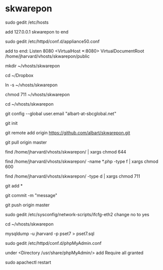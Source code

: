 skwarepon
=========

sudo gedit /etc/hosts

add 127.0.0.1 skwarepon to end

sudo gedit /etc/httpd/conf.d/appliance50.conf

add to end:
Listen 8080
<VirtualHost *:8080>
    VirtualDocumentRoot /home/jharvard/vhosts/skwarepon/public
</VirtualHost>

mkdir ~/vhosts/skwarepon

cd ~/Dropbox

ln -s ~/vhosts/skwarepon

chmod 711 ~/vhosts/skwarepon

cd ~/vhosts/skwarepon

git config --global user.email "albart-at-sbcglobal.net"

git init

git remote add origin https://github.com/albart/skwarepon.git

git pull origin master

find /home/jharvard/vhosts/skwarepon/ | xargs chmod 644

find /home/jharvard/vhosts/skwarepon/ -name *.php -type f | xargs chmod 600

find /home/jharvard/vhosts/skwarepon/ -type d | xargs chmod 711

git add *

git commit -m "message"

git push origin master

sudo gedit /etc/sysconfig/network-scripts/ifcfg-eth2
change no to yes

cd ~/vhosts/skwarepon

mysqldump -u jharvard -p pset7 > pset7.sql

sudo gedit /etc/httpd/conf.d/phpMyAdmin.conf

under <Directory /usr/share/phpMyAdmin/>
add Require all granted

sudo apachectl restart
